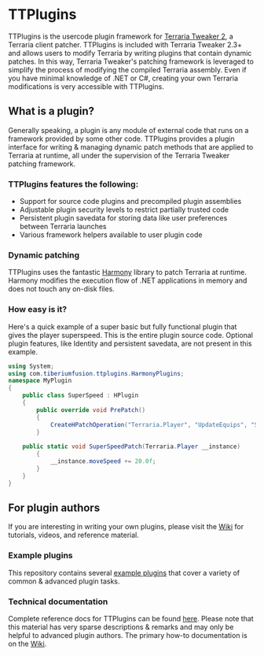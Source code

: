 # TTPlugins
TTPlugins is the usercode plugin framework for [Terraria Tweaker 2](https://forums.terraria.org/index.php?threads/59796/), a Terraria client patcher. TTPlugins is included with Terraria Tweaker 2.3+ and allows users to modify Terraria by writing plugins that contain dynamic patches. In this way, Terraria Tweaker's patching framework is leveraged to simplify the process of modifying the compiled Terraria assembly. Even if you have minimal knowledge of .NET or C#, creating your own Terraria modifications is very accessible with TTPlugins.

## What is a plugin?
Generally speaking, a plugin is any module of external code that runs on a framework provided by some other code. TTPlugins provides a plugin interface for writing & managing dynamic patch methods that are applied to Terraria at runtime, all under the supervision of the Terraria Tweaker patching framework.

### **TTPlugins features the following:**
* Support for source code plugins and precompiled plugin assemblies
* Adjustable plugin security levels to restrict partially trusted code
* Persistent plugin savedata for storing data like user preferences between Terraria launches
* Various framework helpers available to user plugin code

### Dynamic patching
TTPlugins uses the fantastic [Harmony](https://github.com/pardeike/Harmony) library to patch Terraria at runtime. Harmony modifies the execution flow of .NET applications in memory and does not touch any on-disk files.

### How easy is it?
Here's a quick example of a super basic but fully functional plugin that gives the player superspeed. This is the entire plugin source code. Optional plugin features, like Identity and persistent savedata, are not present in this example.
```C#
using System;
using com.tiberiumfusion.ttplugins.HarmonyPlugins;
namespace MyPlugin
{
    public class SuperSpeed : HPlugin
    {
        public override void PrePatch()
        {
            CreateHPatchOperation("Terraria.Player", "UpdateEquips", "SuperSpeedPatch", HPatchLocation.Prefix);
        }
		
	public static void SuperSpeedPatch(Terraria.Player __instance)
        {
            __instance.moveSpeed += 20.0f;
        }
    }
}
```

## For plugin authors
If you are interesting in writing your own plugins, please visit the [Wiki](https://github.com/TiberiumFusion/TTPlugins/wiki) for tutorials, videos, and reference material.

### Example plugins
This repository contains several [example plugins](https://github.com/TiberiumFusion/TTPlugins/tree/master/ExamplePlugins) that cover a variety of common & advanced plugin tasks.

### Technical documentation
Complete reference docs for TTPlugins can be found [here](https://www.tiberiumfusion.com/product/ttplugins/reference/html/432f1745-05bc-1912-8400-537f02fafa44.htm). Please note that this material has very sparse descriptions & remarks and may only be helpful to advanced plugin authors. The primary how-to documentation is on the [Wiki](https://github.com/TiberiumFusion/TTPlugins/wiki).
